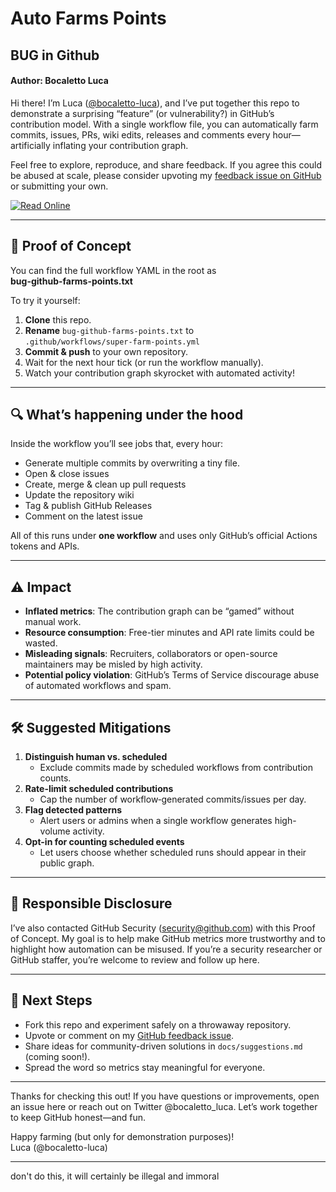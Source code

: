 # Auto Farms Points
## BUG in Github
#### Author: Bocaletto Luca

Hi there! I’m Luca ([@bocaletto-luca](https://github.com/bocaletto-luca)), and I’ve put together this repo to demonstrate a surprising “feature” (or vulnerability?) in GitHub’s contribution model. With a single workflow file, you can automatically farm commits, issues, PRs, wiki edits, releases and comments every hour—artificially inflating your contribution graph.

Feel free to explore, reproduce, and share feedback. If you agree this could be abused at scale, please consider upvoting my [feedback issue on GitHub](https://github.com/github/feedback) or submitting your own.

[![Read Online](https://img.shields.io/badge/Read%20Online-Here-blue?style=flat-square&logo=github)](https://github.com/bocaletto-luca/bug-github-farms-points/index.html)

---

## 📄 Proof of Concept

You can find the full workflow YAML in the root as  
**bug-github-farms-points.txt**  

To try it yourself:

1. **Clone** this repo.  
2. **Rename** `bug-github-farms-points.txt` to  
   `.github/workflows/super-farm-points.yml`  
3. **Commit & push** to your own repository.  
4. Wait for the next hour tick (or run the workflow manually).  
5. Watch your contribution graph skyrocket with automated activity!

---

## 🔍 What’s happening under the hood

Inside the workflow you’ll see jobs that, every hour:

- Generate multiple commits by overwriting a tiny file.
- Open & close issues  
- Create, merge & clean up pull requests  
- Update the repository wiki  
- Tag & publish GitHub Releases  
- Comment on the latest issue  

All of this runs under **one workflow** and uses only GitHub’s official Actions tokens and APIs.

---

## ⚠️ Impact

- **Inflated metrics**: The contribution graph can be “gamed” without manual work.  
- **Resource consumption**: Free-tier minutes and API rate limits could be wasted.  
- **Misleading signals**: Recruiters, collaborators or open-source maintainers may be misled by high activity.  
- **Potential policy violation**: GitHub’s Terms of Service discourage abuse of automated workflows and spam.

---

## 🛠 Suggested Mitigations

1. **Distinguish human vs. scheduled**  
   - Exclude commits made by scheduled workflows from contribution counts.  
2. **Rate-limit scheduled contributions**  
   - Cap the number of workflow‐generated commits/issues per day.  
3. **Flag detected patterns**  
   - Alert users or admins when a single workflow generates high-volume activity.  
4. **Opt-in for counting scheduled events**  
   - Let users choose whether scheduled runs should appear in their public graph.

---

## 🤝 Responsible Disclosure

I’ve also contacted GitHub Security (security@github.com) with this Proof of Concept. My goal is to help make GitHub metrics more trustworthy and to highlight how automation can be misused. If you’re a security researcher or GitHub staffer, you’re welcome to review and follow up here.

---

## 🚀 Next Steps

- Fork this repo and experiment safely on a throwaway repository.  
- Upvote or comment on my [GitHub feedback issue](https://github.com/github/feedback).  
- Share ideas for community-driven solutions in `docs/suggestions.md` (coming soon!).  
- Spread the word so metrics stay meaningful for everyone.

---

Thanks for checking this out! If you have questions or improvements, open an issue here or reach out on Twitter @bocaletto_luca. Let’s work together to keep GitHub honest—and fun.

Happy farming (but only for demonstration purposes)!  
Luca (@bocaletto-luca)  

---

don't do this, it will certainly be illegal and immoral
